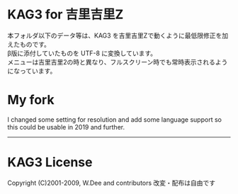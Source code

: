 # KAG3 for 吉里吉里Z

本フォルダ以下のデータ等は、KAG3 を吉里吉里Zで動くように最低限修正を加えたものです。  
β版に添付していたものを UTF-8 に変換しています。  
メニューは吉里吉里2の時と異なり、フルスクリーン時でも常時表示されるようになっています。   

# My fork
I changed some setting for resolution and add some language support so this could be usable in 2019 and further.

---
# KAG3 License
Copyright (C)2001-2009, W.Dee and contributors  改変・配布は自由です

